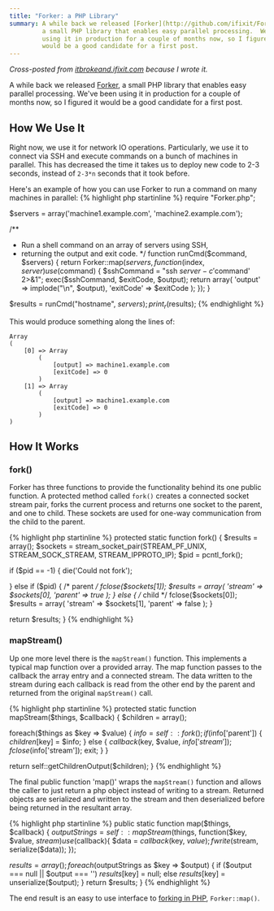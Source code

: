```yaml
---
title: "Forker: a PHP Library"
summary: A while back we released [Forker](http://github.com/ifixit/Forker),
         a small PHP library that enables easy parallel processing.  We've been
         using it in production for a couple of months now, so I figured it
         would be a good candidate for a first post.
---
```


_Cross-posted from
[itbrokeand.ifixit.com](http://itbrokeand.ifixit.com/2012/07/25/using-forker.html)
because I wrote it._

A while back we released [Forker](http://github.com/ifixit/Forker), a small PHP
library that enables easy parallel processing.  We've been using it in
production for a couple of months now, so I figured it would be a good
candidate for a first post.

How We Use It
-------------
Right now, we use it for network IO operations.  Particularly, we use it to
connect via SSH and execute commands on a bunch of machines in parallel.  This
has decreased the time it takes us to deploy new code to 2-3 seconds, instead
of `2-3*n` seconds that it took before.

Here's an example of how you can use Forker to run a command on many machines
in parallel:
{% highlight php startinline %}
require "Forker.php";

$servers = array('machine1.example.com', 'machine2.example.com');

/**
 * Run a shell command on an array of servers using SSH,
 * returning the output and exit code.
 */
function runCmd($command, $servers) {
    return Forker::map($servers,
    function($index, $server) use ($command) {
        $sshCommand = "ssh $server -c '$command' 2>&1";
        exec($sshCommand, $exitCode, $output);
        return array(
            'output' => implode("\n", $output),
            'exitCode' => $exitCode
        );
    });
}

$results = runCmd("hostname", $servers);
print_r($results);
{% endhighlight %}

This would produce something along the lines of:

    Array
    (
        [0] => Array
            (
                [output] => machine1.example.com
                [exitCode] => 0
            )
        [1] => Array
            (
                [output] => machine1.example.com
                [exitCode] => 0
            )
    )


How It Works
------------

### fork()

Forker has three functions to provide the functionality
behind its one public function.  A protected method called
`fork()` creates a connected socket stream pair, forks the current
process and returns one socket to the parent, and one to
child. These sockets are used for one-way communication from
the child to the parent.

{% highlight php startinline %}
protected static function fork() {
   $results = array();
   $sockets = stream_socket_pair(STREAM_PF_UNIX,
                                 STREAM_SOCK_STREAM,
                                 STREAM_IPPROTO_IP);
   $pid     = pcntl_fork();

   if ($pid == -1) {
      die('Could not fork');

   } else if ($pid) {
        /* parent */
       fclose($sockets[1]);
       $results = array(
          'stream' => $sockets[0],
          'parent' => true
       );
   } else {
       /* child */
       fclose($sockets[0]);
       $results = array(
          'stream' => $sockets[1],
          'parent' => false
       );
   }

   return $results;
}
{% endhighlight %}


### mapStream()

Up one more level there is the `mapStream()` function.
This implements a typical map function over a provided array.
The map function passes to the callback the array entry and a connected stream.
The data written to the stream during each callback is read
from the other end by the parent and returned from the original
`mapStream()` call.

{% highlight php startinline %}
protected static function mapStream($things, $callback) {
   $children = array();

   foreach($things as $key => $value) {
      $info = self::fork();
      if ($info['parent']) {
         $children[$key] = $info;
      } else {
         $callback($key, $value, $info['stream']);
         fclose($info['stream']);
         exit;
      }
   }

   return self::getChildrenOutput($children);
}
{% endhighlight %}

The final public function 'map()' wraps the `mapStream()`
function and allows the caller to just return a php
object instead of writing to a stream.  Returned objects are serialized
and written to the stream and then deserialized before being returned
in the resultant array.

{% highlight php startinline %}
public static function map($things, $callback) {
   $outputStrings = self::mapStream($things,
   function($key, $value, $stream) use ($callback){
      $data = $callback($key, $value);
      fwrite($stream, serialize($data));
   });

   $results = array();
   foreach ($outputStrings as $key => $output) {
      if ($output === null || $output === '')
         $results[$key] = null;
      else
         $results[$key] = unserialize($output);
   }
   return $results;
}
{% endhighlight %}

The end result is an easy to use interface to [forking in
PHP](https://github.com/iFixit/forker), `Forker::map()`.

